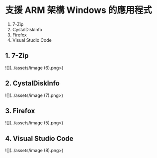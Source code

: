 # 支援 ARM 架構 Windows 的應用程式

1. 7-Zip
2. CystalDiskInfo
3. Firefox
4. Visual Studio Code

## 1. 7-Zip

![](../assets/image (6).png>)

## 2. CystalDiskInfo

![](../assets/image (7).png>)

## 3. Firefox

![](../assets/image (5).png>)

## 4. Visual Studio Code&#x20;

![](../assets/image (8).png>)
